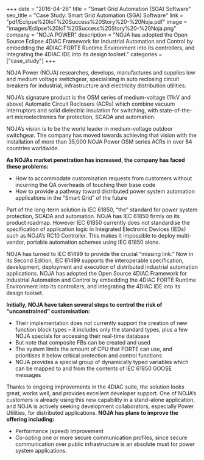 +++
date = "2016-04-26"
title = "Smart Grid Automation (SGA) Software"
seo_title = "Case Study: Smart Grid Automation (SGA) Software"
link = "pdf/Eclipse%20IoT%20Success%20Story%20-%20Noja.pdf"
image = "images/Eclipse%20IoT%20Success%20Story%20-%20Noja.png"
company = "NOJA POWER"
description = "NOJA has adopted the Open Source Eclipse 4DIAC Framework for Industrial Automation and Control by embedding the 4DIAC FORTE Runtime Environment into its controllers, and integrating the 4DIAC IDE into its design toolset."
categories = ["case_study"]
+++

NOJA Power (NOJA) researches, develops, manufactures and supplies low and medium voltage switchgear, specialising in auto reclosing circuit breakers for industrial, infrastructure and electricity distribution utilities.

NOJA&rsquo;s signature product is the OSM series of medium-voltage (11kV and above) Automatic Circuit Reclosers (ACRs) which combine vacuum interruptors and solid dielectric insulation for switching, with state-of-the-art microelectronics for protection, SCADA and automation.

NOJA&rsquo;s vision is to be the world leader in medium-voltage outdoor switchgear. The company has moved towards achieving that vision with the installation of more than 35,000 NOJA Power OSM series ACRs in over 84 countries worldwide.

**As NOJAs market penetration has increased, the company has faced these problems:**
* How to accommodate customisation requests from customers without incurring the QA overheads of touching their base code
* How to provide a pathway toward distributed power system automation applications in the &ldquo;Smart Grid&rdquo; of the future

Part of the long-term solution is IEC 61850, &ldquo;the&rdquo; standard for power system protection, SCADA and automation. NOJA has IEC 61850 firmly on its product roadmap. However IEC 61850 currently does not standardise the specification of application logic in Integrated Electronic Devices (IEDs) such as NOJA&rsquo;s RC10 Controller. This makes it impossible to deploy multi-vendor, portable automation schemes using IEC 61850 alone.

NOJA has turned to IEC 61499 to provide the crucial &ldquo;missing link.&rdquo; Now in its Second Edition, IEC 61499 supports the interoperable specification, development, deployment and execution of distributed industrial automation applications. NOJA has adopted the Open Source 4DIAC Framework for Industrial Automation and Control by embedding the 4DIAC FORTE Runtime Environment into its controllers, and integrating the 4DIAC IDE into its design toolset.

**Initially, NOJA have taken several steps to control the risk of &ldquo;unconstrained&rdquo; customisation:**

* Their implementation does not currently support the creation of new function block types &ndash; it includes only the standard types, plus a few NOJA specials for accessing their real-time database
* But note that composite FBs can be created and used
* The system limits the amount of CPU that FORTE can use, and prioritises it below critical protection and control functions
* NOJA provides a special group of dynamically typed variables which can be mapped to and from the contents of IEC 61850 GOOSE messages

Thanks to ongoing improvements in the 4DIAC suite, the solution looks great, works well, and provides excellent developer support.
One of NOJA&rsquo;s customers is already using this new capability in a stand-alone application, and NOJA is actively seeking development collaborators, especially Power Utilities, for distributed applications.
**NOJA has plans to improve the offering including:**
* Performance (speed) improvement
* Co-opting one or more secure communication profiles, since secure communication over public infrastructure is an absolute must for power system applications.

